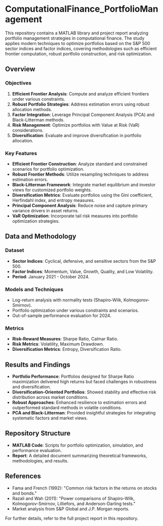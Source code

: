 # ComputationalFinance_PortfolioManagement

This repository contains a MATLAB library and project report analyzing portfolio management strategies in computational finance. The study applies modern techniques to optimize portfolios based on the S&P 500 sector indices and factor indices, covering methodologies such as efficient frontier computation, robust portfolio construction, and risk optimization.

## Overview

### Objectives
1. **Efficient Frontier Analysis**: Compute and analyze efficient frontiers under various constraints.
2. **Robust Portfolio Strategies**: Address estimation errors using robust allocation methods.
3. **Factor Integration**: Leverage Principal Component Analysis (PCA) and Black-Litterman methods.
4. **Risk Management**: Optimize portfolios with Value at Risk (VaR) considerations.
5. **Diversification**: Evaluate and improve diversification in portfolio allocation.

### Key Features
- **Efficient Frontier Construction**: Analyze standard and constrained scenarios for portfolio optimization.
- **Robust Frontier Methods**: Utilize resampling techniques to address estimation errors.
- **Black-Litterman Framework**: Integrate market equilibrium and investor views for customized portfolio weights.
- **Diversification Metrics**: Evaluate portfolios using the Gini coefficient, Herfindahl index, and entropy measures.
- **Principal Component Analysis**: Reduce noise and capture primary variance drivers in asset returns.
- **VaR Optimization**: Incorporate tail risk measures into portfolio optimization strategies.

## Data and Methodology

### Dataset
- **Sector Indices**: Cyclical, defensive, and sensitive sectors from the S&P 500.
- **Factor Indices**: Momentum, Value, Growth, Quality, and Low Volatility.
- **Period**: January 2021 - October 2024.

### Models and Techniques
- Log-return analysis with normality tests (Shapiro-Wilk, Kolmogorov-Smirnov).
- Portfolio optimization under various constraints and scenarios.
- Out-of-sample performance evaluation for 2024.

### Metrics
- **Risk-Reward Measures**: Sharpe Ratio, Calmar Ratio.
- **Risk Metrics**: Volatility, Maximum Drawdown.
- **Diversification Metrics**: Entropy, Diversification Ratio.

## Results and Findings
- **Portfolio Performance**: Portfolios designed for Sharpe Ratio maximization delivered high returns but faced challenges in robustness and diversification.
- **Diversification-Oriented Portfolios**: Showed stability and effective risk distribution across market conditions.
- **Robust Approaches**: Enhanced resilience to estimation errors and outperformed standard methods in volatile conditions.
- **PCA and Black-Litterman**: Provided insightful strategies for integrating systematic factors and market views.

## Repository Structure
- **MATLAB Code**: Scripts for portfolio optimization, simulation, and performance evaluation.
- **Report**: A detailed document summarizing theoretical frameworks, methodologies, and results.

## References
- Fama and French (1992): "Common risk factors in the returns on stocks and bonds."
- Razali and Wah (2011): "Power comparisons of Shapiro-Wilk, Kolmogorov-Smirnov, Lilliefors, and Anderson-Darling tests."
- Market analysis from S&P Global and J.P. Morgan reports.

For further details, refer to the full project report in this repository.
